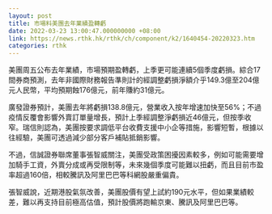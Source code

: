 ```yaml
---
layout: post
title: 市場料美團去年業績盈轉虧
date: 2022-03-23 13:00:47.000000000 +08:00
link: https://news.rthk.hk/rthk/ch/component/k2/1640454-20220323.htm
categories: rthk
---
```


美團周五公布去年業績，市場預期盈轉虧，上季更可能連續5個季度虧損。綜合17間券商預測，去年非國際財務報告準則計的經調整虧損淨額介乎149.3億至204億元人民幣，平均預期蝕176億元，前年賺約31億元。

廣發證券預計，美團去年將虧損138.8億元，營業收入按年增速加快至56%；不過疫情反覆會影響外賣訂單量增長，預計上季經調整淨虧損近46億元，但按季收窄。瑞信則認為，美團按要求調低平台收費支援中小企等措施，影響短暫，根據以往經驗，美團可透過減少部分客戶補貼抵銷影響。

不過，信誠證券聯席董事張智威關注，美團受政策困擾因素較多，例如可能需要增加騎手工資，外賣分成或再受限制等，未來幾個季度可能難以扭虧，而且目前市盈率超過160倍，相較騰訊及阿里巴巴等科網股嚴重偏貴。

張智威說，近期港股氣氛改善，美團股價有望上試約190元水平，但如果業績較差，難以再支持目前極高估值，預計股價將跑輸京東、騰訊及阿里巴巴等。
